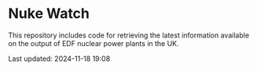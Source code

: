 # Nuke Watch

This repository includes code for retrieving the latest information available on the output of EDF nuclear power plants in the UK.

Last updated: 2024-11-18 19:08